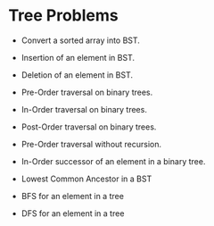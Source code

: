Tree Problems
=============

* Convert a sorted array into BST.
* Insertion of an element in BST.
* Deletion of an element in BST.

* Pre-Order traversal on binary trees.
* In-Order traversal on binary trees.
* Post-Order traversal on binary trees.

* Pre-Order traversal without recursion.

* In-Order successor of an element in a binary tree.
* Lowest Common Ancestor in a BST

* BFS for an element in a tree
* DFS for an element in a tree
